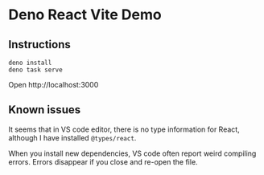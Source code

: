 # Deno React Vite Demo

## Instructions

```
deno install
deno task serve
```

Open http://localhost:3000

## Known issues

It seems that in VS code editor, there is no type information for React, although I have installed `@types/react`.

When you install new dependencies, VS code often report weird compiling errors. Errors disappear if you close and re-open the file.
